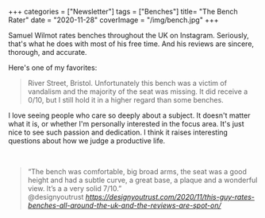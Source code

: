 +++
categories = ["Newsletter"]
tags = ["Benches"]
title= "The Bench Rater"
date = "2020-11-28"
coverImage = "/img/bench.jpg"
+++

Samuel Wilmot rates benches throughout the UK on Instagram. Seriously, that's what he does with most of his free time. And his reviews are sincere, thorough, and accurate.

<!--more-->

Here's one of my favorites:

> River Street, Bristol. Unfortunately this bench was a victim of vandalism and the majority of the seat was missing. It did receive a 0/10, but I still hold it in a higher regard than some benches.

I love seeing people who care so deeply about a subject. It doesn't matter what it is, or whether I'm personally interested in the focus area. It's just nice to see such passion and dedication. I think it raises interesting questions about how we judge a productive life.

<br>

<blockquote class="quoteback" darkmode="" data-title="This%20Guy%20Rates%20Benches%20All%20Around%20The%20UK%20And%20The%20Reviews%20Are%20Spot-On" data-author="@designyoutrust" cite="https://designyoutrust.com/2020/11/this-guy-rates-benches-all-around-the-uk-and-the-reviews-are-spot-on/">
                      “The bench was comfortable, big broad arms, the seat was a good height and had a subtle curve, a great base, a plaque and a wonderful view. It’s a a very solid 7/10.”
                      <footer>@designyoutrust <cite><a href="https://designyoutrust.com/2020/11/this-guy-rates-benches-all-around-the-uk-and-the-reviews-are-spot-on/">https://designyoutrust.com/2020/11/this-guy-rates-benches-all-around-the-uk-and-the-reviews-are-spot-on/</a></cite></footer>
                      </blockquote>
                      <script note="" src="https://cdn.jsdelivr.net/gh/Blogger-Peer-Review/quotebacks@1/quoteback.js"></script>
